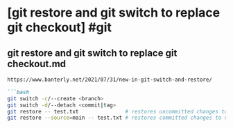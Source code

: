 # [git restore and git switch to replace git checkout] #git

## git restore and git switch to replace git checkout.md

```markdown
https://www.banterly.net/2021/07/31/new-in-git-switch-and-restore/

```bash
git switch -c/--create <branch>
git switch -d/--detach <commit|tag>
git restore -- test.txt               # restores uncommitted changes to indexed version in the current branch.
git restore --source=main -- test.txt # restores committed changes to version from the specified source (branch, tag or commit).
```
```

